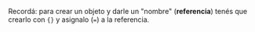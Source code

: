 Recordá: para crear un objeto y darle un "nombre" (**referencia**) tenés que crearlo con `{}` y asignalo (`=`) a la referencia.